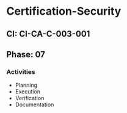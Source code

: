 # Certification-Security

## CI: CI-CA-C-003-001
## Phase: 07

### Activities
- Planning
- Execution
- Verification
- Documentation

